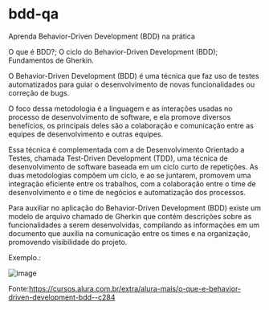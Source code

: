 ﻿# bdd-qa
Aprenda Behavior-Driven Development (BDD) na prática

O que é BDD?;
O ciclo do Behavior-Driven Development (BDD);
Fundamentos de Gherkin.


O Behavior-Driven Development (BDD) é uma técnica que faz uso de testes automatizados para guiar o desenvolvimento de novas funcionalidades ou correção de bugs.

O foco dessa metodologia é a linguagem e as interações usadas no processo de desenvolvimento de software, e ela promove diversos benefícios, os principais deles são a colaboração e comunicação entre as equipes de desenvolvimento e outras equipes.

Essa técnica é complementada com a de Desenvolvimento Orientado a Testes, chamada Test-Driven Development (TDD), uma técnica de desenvolvimento de software baseada em um ciclo curto de repetições. As duas metodologias compõem um ciclo, e ao se juntarem, promovem uma integração eficiente entre os trabalhos, com a colaboração entre o time de desenvolvimento e o time de negócios e automatização dos processos.

Para auxiliar no aplicação do Behavior-Driven Development (BDD) existe um modelo de arquivo chamado de Gherkin que contém descrições sobre as funcionalidades a serem desenvolvidas, compilando as informações em um documento que auxilia na comunicação entre os times e na organização, promovendo visibilidade do projeto.

Exemplo.:

![image](https://user-images.githubusercontent.com/764304/165831691-80b776f4-a94e-4e99-8fbf-7dd614233c2b.png)


Fonte:https://cursos.alura.com.br/extra/alura-mais/o-que-e-behavior-driven-development-bdd--c284
